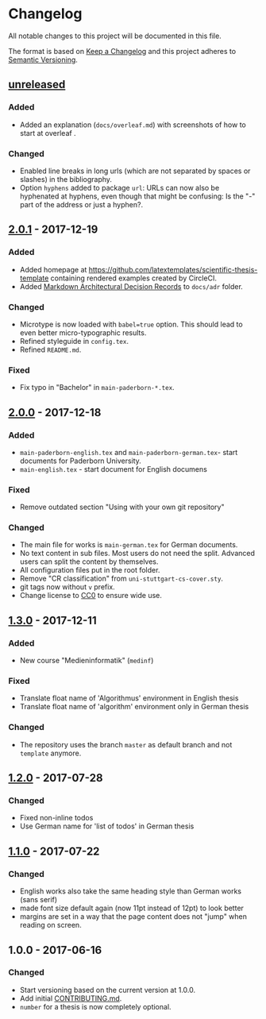 # Changelog
All notable changes to this project will be documented in this file.

The format is based on [Keep a Changelog](http://keepachangelog.com/)
and this project adheres to [Semantic Versioning](http://semver.org/).

## [unreleased]

### Added
- Added an explanation (`docs/overleaf.md`) with screenshots of how to start at overleaf .

### Changed
- Enabled line breaks in long urls (which are not separated by spaces or slashes) in the bibliography.
- Option `hyphens` added to package `url`: URLs can now also be hyphenated at hyphens, even though that might be confusing: Is the "-" part of the address or just a hyphen?. 

## [2.0.1] - 2017-12-19

### Added
- Added homepage at <https://github.com/latextemplates/scientific-thesis-template> containing rendered examples created by CircleCI.
- Added [Markdown Architectural Decision Records](https://adr.github.io/madr/) to `docs/adr` folder.

### Changed
- Microtype is now loaded with `babel=true` option. This should lead to even better micro-typographic results.
- Refined styleguide in `config.tex`.
- Refined `README.md`.

### Fixed
- Fix typo in "Bachelor" in `main-paderborn-*.tex`.

## [2.0.0] - 2017-12-18

### Added
- `main-paderborn-english.tex` and `main-paderborn-german.tex`- start documents for Paderborn University.
- `main-english.tex` - start document for English documens

### Fixed
- Remove outdated section "Using with your own git repository"

### Changed
- The main file for works is `main-german.tex` for German documents.
- No text content in sub files. Most users do not need the split. Advanced users can split the content by themselves.
- All configuration files put in the root folder.
- Remove "CR classification" from `uni-stuttgart-cs-cover.sty`.
- git tags now without `v` prefix.
- Change license to [CC0](https://creativecommons.org/publicdomain/zero/1.0/) to ensure wide use.

## [1.3.0] - 2017-12-11

### Added
- New course "Medieninformatik" (`medinf`)

### Fixed
- Translate float name of 'Algorithmus' environment in English thesis
- Translate float name of 'algorithm' environment only in German thesis

### Changed
- The repository uses the branch `master` as default branch and not `template` anymore.

## [1.2.0] - 2017-07-28

### Changed

- Fixed non-inline todos
- Use German name for 'list of todos' in German thesis

## [1.1.0] - 2017-07-22

### Changed

- English works also take the same heading style than German works (sans serif)
- made font size default again (now 11pt instead of 12pt) to look better
- margins are set in a way that the page content does not "jump" when reading on screen.

## 1.0.0 - 2017-06-16

### Changed

- Start versioning based on the current version at 1.0.0.
- Add initial [CONTRIBUTING.md](CONTRIBUTING.md).
- `number` for a thesis is now completely optional.

[Unreleased]: https://github.com/latextemplates/scientific-thesis-template/compare/2.0.1...HEAD
[2.0.1]: https://github.com/latextemplates/scientific-thesis-template/compare/2.0.0...2.0.1
[2.0.0]: https://github.com/latextemplates/scientific-thesis-template/compare/v1.2.0...2.0.0
[1.3.0]: https://github.com/latextemplates/scientific-thesis-template/compare/v1.2.0...v1.3.0
[1.2.0]: https://github.com/latextemplates/scientific-thesis-template/compare/v1.1.0...v1.2.0
[1.1.0]: https://github.com/latextemplates/scientific-thesis-template/compare/v1.0.0...v1.1.0
